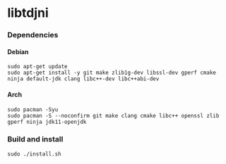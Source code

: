 # libtdjni

### Dependencies

#### Debian

```shell
sudo apt-get update
sudo apt-get install -y git make zlib1g-dev libssl-dev gperf cmake ninja default-jdk clang libc++-dev libc++abi-dev
```

#### Arch

```shell
sudo pacman -Syu
sudo pacman -S --noconfirm git make clang cmake libc++ openssl zlib gperf ninja jdk11-openjdk
```

### Build and install

```sudo ./install.sh```